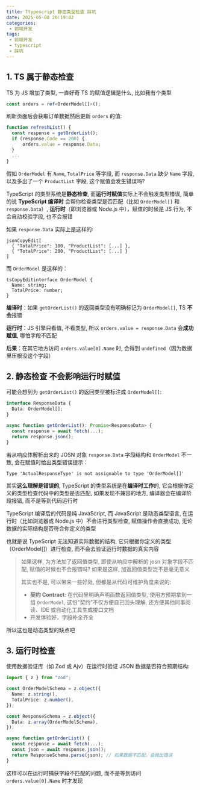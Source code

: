 ```yaml
---
title: Ttypescript 静态类型检查 踩坑
date: 2025-05-08 20:19:02
categories:
 - 前端开发
tags:
 - 前端开发
 - typescript
 - 踩坑
---
```


## 1. TS 属于静态检查

TS 为 JS 增加了类型, 一直好奇 TS 的赋值逻辑是什么, 比如我有个类型

```ts
const orders = ref<OrderModel[]>();
```

刷新页面后会获取订单数据然后更新 `orders` 的值:

```ts
function refreshList() {
  const response = getOrderList();
  if (response.Code == 200) {
      orders.value = response.Data;
  }
  ...
}
```

假如 `OrderModel` 有 `Name`, `TotalPrice` 等字段, 而 `response.Data` 缺少 `Name` 字段, 以及多出了一个 `ProductList` 字段, 这个赋值会发生错误吗? 

TypeScript 的类型系统是**静态检查**, 而**运行时赋值**实际上不会触发类型错误, 简单的说 **TypeScript 编译时** 会帮你检查类型是否匹配（比如 `OrderModel[]` 和 `response.Data`）, **运行时**（即浏览器或 Node.js 中），赋值的时候是 JS 行为, 不会自动校验字段, 也不会报错

如果 `response.Data` 实际上是这样的:

```
jsonCopyEdit[
  { "TotalPrice": 100, "ProductList": [...] },
  { "TotalPrice": 200, "ProductList": [...] }
]
```

而 `OrderModel` 是这样的：

```
tsCopyEditinterface OrderModel {
  Name: string;
  TotalPrice: number;
}
```

**编译时**：如果 `getOrderList()` 的返回类型没有明确标记为 `OrderModel[]`, TS **不会**报错

**运行时**：JS 引擎只看值, 不看类型, 所以 `orders.value = response.Data` 会**成功赋值**, 哪怕字段不匹配

**后果**：在其它地方访问 `orders.value[0].Name` 时, 会得到 `undefined`（因为数据里压根没这个字段）

## 2. 静态检查 不会影响运行时赋值

可能会想到为 `getOrderList()` 的返回类型被标注成 `OrderModel[]`:

```ts
interface ResponseData {
  Data: OrderModel[];
}

async function getOrderList(): Promise<ResponseData> {
  const response = await fetch(...);
  return response.json();
}
```

若从响应体解析出来的 JOSN 对象 `response.Data` 字段结构和 `OrderModel` 不一致, 会在赋值时给出类型错误提示：

```
Type 'ActualResponseType' is not assignable to type 'OrderModel[]'
```

其实**这么理解是错误的**, TypeScript 的类型系统是在**编译时工作**的, 它会根据你定义的类型检查代码中的类型是否匹配, 如果发现不兼容的地方, 编译器会在编译阶段报错, 而不是等到代码运行时

TypeScript 编译后的代码是纯 JavaScript, 而 JavaScript 是动态类型语言, 在运行时（比如浏览器或 Node.js 中）不会进行类型检查, 赋值操作会直接成功, 无论数据的实际结构是否符合你定义的类型

也就是说 TypeScript 无法知道实际数据的结构, 它只根据你定义的类型（OrderModel[]）进行检查, 而不会去验证运行时数据的真实内容

> 如果这样, 为方法加了返回值类型, 即使从响应中解析的 josn 对象字段不匹配, 赋值的时候也不会报错吗? 如果是这样, 加返回值类型岂不是毫无意义 
>
> 其实也不是, 可以带来一些好处, 但都是从代码可维护角度来说的:
>
> - **契约 Contract**: 在代码里明确声明函数返回值类型, 使用方预期拿到一组 `OrderModel`, 这份“契约”不仅方便自己回头理解, 还方便其他同事阅读、IDE 或自动化工具生成接口文档
> - 开发体验好，字段补全齐全

所以这也是动态类型的缺点吧

## 3. 运行时检查

使用数据验证库（如 Zod 或 Ajv）在运行时验证 JSON 数据是否符合预期结构:

```ts
import { z } from "zod";

const OrderModelSchema = z.object({
  Name: z.string(),
  TotalPrice: z.number(),
});

const ResponseSchema = z.object({
  Data: z.array(OrderModelSchema),
});

async function getOrderList() {
  const response = await fetch(...);
  const json = await response.json();
  return ResponseSchema.parse(json); // 如果数据不匹配，会抛出错误
}
```

这样可以在运行时捕获字段不匹配的问题, 而不是等到访问 `orders.value[0].Name` 时才发现